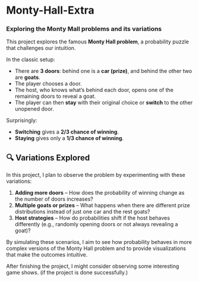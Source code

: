 # Monty-Hall-Extra
### Exploring the Monty Mall problems and its variations

This project explores the famous **Monty Hall problem**, a probability puzzle that challenges our intuition.  

In the classic setup:  
- There are **3 doors**: behind one is a **car (prize)**, and behind the other two are **goats**.  
- The player chooses a door.  
- The host, who knows what’s behind each door, opens one of the remaining doors to reveal a goat.  
- The player can then **stay** with their original choice or **switch** to the other unopened door.  

Surprisingly:  
- **Switching** gives a **2/3 chance of winning**.  
- **Staying** gives only a **1/3 chance of winning**.  



## 🔍 Variations Explored  

In this project, I plan to observe the problem by experimenting with these variations:
1. **Adding more doors** – How does the probability of winning change as the number of doors increases?  
2. **Multiple goats or prizes** – What happens when there are different prize distributions instead of just one car and the rest goats?  
3. **Host strategies** – How do probabilities shift if the host behaves differently (e.g., randomly opening doors or not always revealing a goat)?  

By simulating these scenarios, I aim to see how probability behaves in more complex versions of the Monty Hall problem and to provide visualizations that make the outcomes intuitive.

After finishing the project, I might consider observing some interesting game shows. (if the project is done successfully.)
